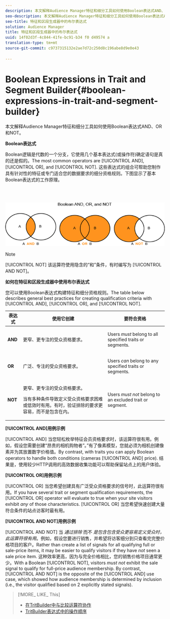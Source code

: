 ```yaml
---
description: 本文解释Audience Manager特征和细分工具如何使用Boolean表达式AND、OR和NOT。
seo-description: 本文解释Audience Manager特征和细分工具如何使用Boolean表达式AND、OR和NOT。
seo-title: 特征和区段生成器中的布尔表达式
solution: Audience Manager
title: 特征和区段生成器中的布尔表达式
uuid: 14f02d3f-4c844-41fe-bc91-b34 f0 d49574 a
translation-type: tm+mt
source-git-commit: c9737315132e2ae7d72c250d8c196abe8d9e0e43

---
```



# Boolean Expressions in Trait and Segment Builder{#boolean-expressions-in-trait-and-segment-builder}

本文解释Audience Manager特征和细分工具如何使用Boolean表达式AND、OR和NOT。

<!-- 

c_tb_boolean.xml

 -->

**Boolean表达式**

Boolean逻辑是代数的一个分支，它使用几个基本表达式(或操作符)确定语句是真的还是假的。The most common operators are [!UICONTROL AND], [!UICONTROL OR], and [!UICONTROL NOT]. 这些表达式的组合可帮助您制作具有针对性的特征或专门适合您的数据要求的细分资格规则。下图显示了基本Boolean表达式的工作原理。

<br> 

![](assets/BooleanOverview_small.png)

>[!NOTE]
>
>[!UICONTROL NOT] 该运算符使用隐含的“和”条件，有时编写为 [!UICONTROL AND NOT]。

**如何在特征和区段生成器中使用布尔表达式**

您可以使用Boolean表达式构建特征和细分资格规则。The table below describes general best practices for creating qualification criteria with [!UICONTROL AND], [!UICONTROL OR], and [!UICONTROL NOT].

<table id="table_C762872C98F54C4A86A2F1C840A86657"> 
 <thead> 
  <tr> 
   <th colname="col1" class="entry"> 表达式 </th> 
   <th colname="col2" class="entry"> 使用它创建 </th> 
   <th colname="col3" class="entry"> 要符合资格 </th> 
  </tr>
 </thead>
 <tbody> 
  <tr> 
   <td colname="col1"> <p><b><span class="wintitle"> AND</span></b> </p> </td> 
   <td colname="col2"> <p>更窄、更专注的受众资格要求。 </p> </td> 
   <td colname="col3"> <p>Users <i>must</i> belong to all specified traits or segments. </p> </td> 
  </tr> 
  <tr> 
   <td colname="col1"> <p><b><span class="wintitle"> OR</span></b> </p> </td> 
   <td colname="col2"> <p>广泛、专注的受众资格要求。 </p> </td> 
   <td colname="col3"> <p>Users <i>can</i> belong to any specified traits or segments. </p> </td> 
  </tr> 
  <tr> 
   <td colname="col1"> <p><b><span class="wintitle"> NOT</span></b> </p> </td> 
   <td colname="col2"> <p>更窄、更专注的受众资格要求。 </p> <p>当有多种条件导致定义受众资格要求困难或低效时有用。有时，验证排除的要求更容易，而不是包含在内。 </p> </td> 
   <td colname="col3"> <p>Users <i>must not</i> belong to an excluded trait or segment. </p> </td> 
  </tr> 
 </tbody> 
</table>

**[!UICONTROL AND]用例示例**

[!UICONTROL AND] 当您轻松枚举特征会员资格要求时，该运算符很有用。例如，假设您需要创建“昂贵的相机购物者”。”有了像素模型，您就必须为相机创建像素并为其放置数字价格值。By contrast, with traits you can apply Boolean operators to handle both conditions (cameras [!UICONTROL AND] price). 结果是，使用较少HTTP调用的高效数据收集功能可以帮助保留站点上的用户体验。

**[!UICONTROL OR]用例示例**

[!UICONTROL OR] 当您希望创建具有广泛受众资格要求的信号时，此运算符很有用。If you have several trait or segment qualification requirements, the [!UICONTROL OR] operator will evaluate to true when your site visitors exhibit *any* of those characteristics. [!UICONTROL OR] 当您希望快速创建大量符合条件的站点访客时最有用。

**[!UICONTROL AND NOT]用例示例**

[!UICONTROL AND NOT] 当 *通过排除* 而不 *是包含包含受众更容易定义受众时，此运算符很有用*。例如，假设您要进行销售，并希望将访客细分到只查看完完整价格项目的客户。Rather than create a list of signals for all qualifying full or sale-price items, it may be easier to qualify visitors if they have *not* seen a sale price item. 这种效率更高，因为与完全价格相比，您的销售价格项目通常更少。With a Boolean [!UICONTROL NOT], visitors *must not* exhibit the sale signal to qualify for full-price audience membership. By contrast, [!UICONTROL AND NOT] is the opposite of the [!UICONTROL AND] use case, which showed how audience membership is determined by inclusion (i.e., the visitor qualified based on 2 explicitly stated signals).

>[!MORE_ LIKE_ This]
>
>* [在TritBuilder中与比较运算符协作](../features/traits/trait-comparison-operators.md)
>* [TritBuilder表达式中的操作顺序](../features/traits/trait-operator-precedence.md)

